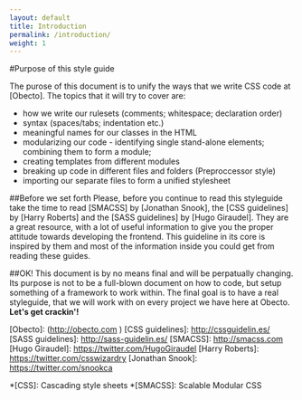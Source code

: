 ```yaml
---
layout: default
title: Introduction
permalink: /introduction/
weight: 1
---
```

#Purpose of this style guide

The purose of this document is to unify the ways that we write CSS code at [Obecto]. The topics that it will try to cover are:

+ how we write our rulesets (comments; whitespace; declaration order)
+ syntax (spaces/tabs; indentation etc.)
+ meaningful names for our classes in the HTML
+ modularizing our code - identifying single stand-alone elements; combining them to form a module;
+ creating templates from different modules
+ breaking up code in different files and folders (Preproccessor style)
+ importing our separate files to form a unified stylesheet

##Before we set forth
Please, before you continue to read this styleguide take the time to read [SMACSS] by [Jonathan Snook], the [CSS guidelines] by [Harry Roberts] and the [SASS guidelines] by [Hugo Giraudel]. They are a great resource, with a lot of useful information to give you the proper attitude towards developing the frontend. This guideline in its core is inspired by them and most of the information inside you could get from reading these guides.

##OK!
This document is by no means final and will be perpatually changing. Its purpose is not to be a full-blown document on how to code, but setup something of a framework to work within. The final goal is to have a real styleguide, that we will work with on every project we have here at Obecto. **Let's get crackin'!**

[Obecto]: (http://obecto.com )
[CSS guidelines]: http://cssguidelin.es/
[SASS guidelines]: http://sass-guidelin.es/
[SMACSS]: http://smacss.com
[Hugo Giraudel]: https://twitter.com/HugoGiraudel
[Harry Roberts]: https://twitter.com/csswizardry
[Jonathan Snook]: https://twitter.com/snookca

*[CSS]: Cascading style sheets
*[SMACSS]: Scalable Modular CSS

